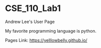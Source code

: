 # CSE_110_Lab1

Andrew Lee's User Page

My favorite programming language is python.

Pages Link: https://yelllowbelly.github.io/